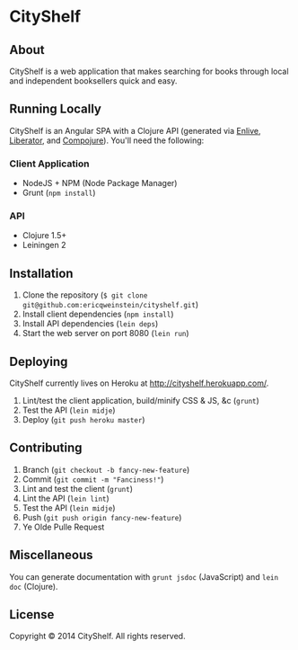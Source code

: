 CityShelf
=========

## About
CityShelf is a web application that makes searching for books through local and independent booksellers quick and easy.

## Running Locally
CityShelf is an Angular SPA with a Clojure API (generated via [Enlive](https://github.com/cgrand/enlive), [Liberator](http://clojure-liberator.github.io/liberator/), and [Compojure](https://github.com/weavejester/compojure)). You'll need the following:

### Client Application
* NodeJS + NPM (Node Package Manager)
* Grunt (`npm install`)

### API
* Clojure 1.5+
* Leiningen 2

## Installation
1. Clone the repository (`$ git clone git@github.com:ericqweinstein/cityshelf.git`)
2. Install client dependencies (`npm install`)
3. Install API dependencies (`lein deps`)
4. Start the web server on port 8080 (`lein run`)

## Deploying
CityShelf currently lives on Heroku at http://cityshelf.herokuapp.com/.

1. Lint/test the client application, build/minify CSS & JS, &c (`grunt`)
2. Test the API (`lein midje`)
3. Deploy (`git push heroku master`)

## Contributing
1. Branch (`git checkout -b fancy-new-feature`)
2. Commit (`git commit -m "Fanciness!"`)
3. Lint and test the client (`grunt`)
4. Lint the API (`lein lint`)
5. Test the API (`lein midje`)
6. Push (`git push origin fancy-new-feature`)
7. Ye Olde Pulle Request

## Miscellaneous
You can generate documentation with `grunt jsdoc` (JavaScript) and `lein doc` (Clojure).

## License
Copyright © 2014 CityShelf. All rights reserved.
